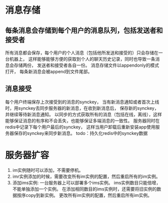 # 消息存储

## 每条消息会存储到每个用户的消息队列，包括发送者和接受者
所有消息都会保存，每个用户的个人消息（包括他所发送和接受的）只会存储在一台机器上，
这样能够能够方便的获取到个人的聊天历史记录，同时也导致一条消息会存储两份，
发送者和接受者各自一份。
消息存储文件以appendonly的模式打开， 每条新消息会被append到文件尾部。


## 消息接受
每个用户终端保存上次接受到的消息的synckey， 当有新消息通知或者首次上线时，用synckey去同步服务器的新消息，在收到新消息后， 保存新的synckey， 并继续等待新消息通知。
以同步的方式获取所有的消息（包括在线，离线），这样能够保证消息的有序和不会丢失，也能够保证多端消息的一致性。
服务器同时在redis中记录下每个用户最后的synckey， 这样当用户卸载后重新安装app使用服务器保存的synckey来同步新消息。
todo：持久化redis中的synckey数据


# 服务器扩容
1. im实例随时可以添加，不需要停机。
2. imr实例添加的时候，需要改变所有im实例的配置，然后重启所有的im实例。
3. 添加ims实例:
     一台服务器上可以部署多个ims实例。
     ims实例数目只能倍增， 不能单独添加一个实例。
     在添加相同数目的ims实例时，还需要将旧实例的数据按序copy到新实例。
     更改所有im实例的配置，然后重启所有im实例。
